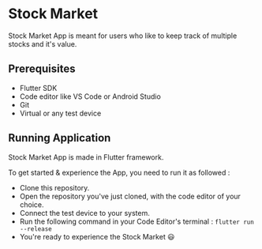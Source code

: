 # Stock Market

Stock Market App is meant for users who like to keep track of multiple stocks and it's value. 

## Prerequisites

- Flutter SDK
- Code editor like VS Code or Android Studio
- Git
- Virtual or any test device

## Running Application

Stock Market App is made in Flutter framework.


To get started & experience the App, you need to run it as followed :

- Clone this repository.
- Open the repository you've just cloned, with the code editor of your choice.
- Connect the test device to your system.
- Run the following command in your Code Editor's terminal :
    ```flutter run --release```
- You're ready to experience the Stock Market 😃